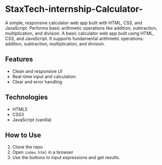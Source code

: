 # StaxTech-internship-Calculator-
A simple, responsive calculator web app built with HTML, CSS, and JavaScript. Performs basic arithmetic operations like addition, subtraction, multiplication, and division.
A basic calculator web app built using HTML, CSS, and JavaScript. It supports fundamental arithmetic operations: addition, subtraction, multiplication, and division.

## Features
- Clean and responsive UI
- Real-time input and calculation
- Clear and error handling

## Technologies
- HTML5
- CSS3
- JavaScript (vanilla)

## How to Use
1. Clone the repo
2. Open `index.html` in a browser
3. Use the buttons to input expressions and get results. 
